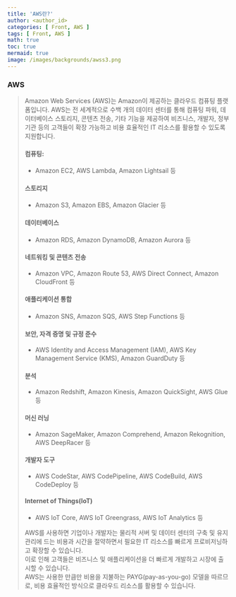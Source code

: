 ```yaml
---
title: 'AWS란?'
author: <author_id>
categories: [ Front, AWS ]
tags: [ Front, AWS ]
math: true
toc: true
mermaid: true
image: /images/backgrounds/awss3.png
---
```


### AWS
> Amazon Web Services (AWS)는 Amazon이 제공하는 클라우드 컴퓨팅 플랫폼입니다. AWS는 전 세계적으로 수백 개의 데이터 센터를 통해 컴퓨팅 파워, 데이터베이스 스토리지, 콘텐츠 전송, 기타 기능을 제공하여 비즈니스, 개발자, 정부 기관 등의 고객들이 확장 가능하고 비용 효율적인 IT 리소스를 활용할 수 있도록 지원합니다.
> 
> #### 컴퓨팅: 
> - Amazon EC2, AWS Lambda, Amazon Lightsail 등
> 
> #### 스토리지
> - Amazon S3, Amazon EBS, Amazon Glacier 등
> 
> #### 데이터베이스
> - Amazon RDS, Amazon DynamoDB, Amazon Aurora 등
> 
> #### 네트워킹 및 콘텐츠 전송
> - Amazon VPC, Amazon Route 53, AWS Direct Connect, Amazon CloudFront 등
> 
> #### 애플리케이션 통합
> - Amazon SNS, Amazon SQS, AWS Step Functions 등
> 
> #### 보안, 자격 증명 및 규정 준수
> - AWS Identity and Access Management (IAM), AWS Key Management Service (KMS), Amazon GuardDuty 등
> 
> #### 분석
> - Amazon Redshift, Amazon Kinesis, Amazon QuickSight, AWS Glue 등
> 
> #### 머신 러닝
> - Amazon SageMaker, Amazon Comprehend, Amazon Rekognition, AWS DeepRacer 등
> 
> #### 개발자 도구
> - AWS CodeStar, AWS CodePipeline, AWS CodeBuild, AWS CodeDeploy 등
> 
> #### Internet of Things(IoT)
> - AWS IoT Core, AWS IoT Greengrass, AWS IoT Analytics 등
> 
> AWS를 사용하면 기업이나 개발자는 물리적 서버 및 데이터 센터의 구축 및 유지 관리에 드는 비용과 시간을 절약하면서 필요한 IT 리소스를 빠르게 프로비저닝하고 확장할 수 있습니다.  
> 이로 인해 고객들은 비즈니스 및 애플리케이션을 더 빠르게 개발하고 시장에 출시할 수 있습니다.   
> AWS는 사용한 만큼만 비용을 지불하는 PAYG(pay-as-you-go) 모델을 따르므로, 비용 효율적인 방식으로 클라우드 리소스를 활용할 수 있습니다.  

